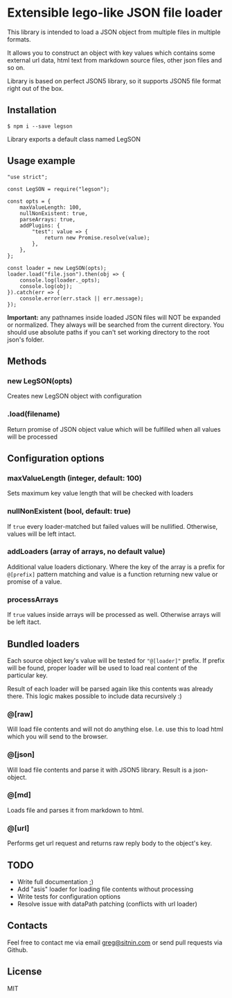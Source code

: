 # Extensible lego-like JSON file loader

This library is intended to load a JSON object from multiple files in multiple formats.

It allows you to construct an object with key values which contains some external url data, html text from markdown source files, other json files and so on.

Library is based on perfect JSON5 library, so it supports JSON5 file format right out of the box.

## Installation

    $ npm i --save legson

Library exports a default class named LegSON

## Usage example

    "use strict";

    const LegSON = require("legson");

    const opts = {
        maxValueLength: 100,
        nullNonExistent: true,
        parseArrays: true,
        addPlugins: {
            "test": value => {
                return new Promise.resolve(value);
            },
        },
    };

    const loader = new LegSON(opts);
    loader.load("file.json").then(obj => {
        console.log(loader._opts);
        console.log(obj);
    }).catch(err => {
        console.error(err.stack || err.message);
    });

**Important:** any pathnames inside loaded JSON files will NOT be expanded or normalized. They always will be searched from the current directory. You should use absolute paths if you can't set working directory to the root json's folder.

## Methods

### new LegSON(opts)

Creates new LegSON object with configuration

### .load(filename)

Return promise of JSON object value which will be fulfilled when all values will be processed

## Configuration options

### maxValueLength (integer, default: 100)

Sets maximum key value length that will be checked with loaders

### nullNonExistent (bool, default: true)

If `true` every loader-matched but failed values will be nullified. Otherwise, values will be left intact.

### addLoaders (array of arrays, no default value)

Additional value loaders dictionary. Where the key of the array is a prefix for `@[prefix]` pattern matching and value is a function returning new value or promise of a value.

### processArrays

If `true` values inside arrays will be processed as well. Otherwise arrays will be left itact.

## Bundled loaders

Each source object key's value will be tested for `"@[loader]"` prefix. If prefix will be found, proper loader will be used to load real content of the particular key.

Result of each loader will be parsed again like this contents was already there. This logic makes possible to include data recursively :)

### @[raw]

Will load file contents and will not do anything else. I.e. use this to load html which you will send to the browser.

### @[json]

Will load file contents and parse it with JSON5 library. Result is a json-object.

### @[md]

Loads file and parses it from markdown to html.

### @[url]

Performs get url request and returns raw reply body to the object's key.

## TODO

- Write full documentation ;)
- Add "asis" loader for loading file contents without processing
- Write tests for configuration options
- Resolve issue with dataPath patching (conflicts with url loader)

## Contacts

Feel free to contact me via email greg@sitnin.com or send pull requests via Github.

## License

MIT
